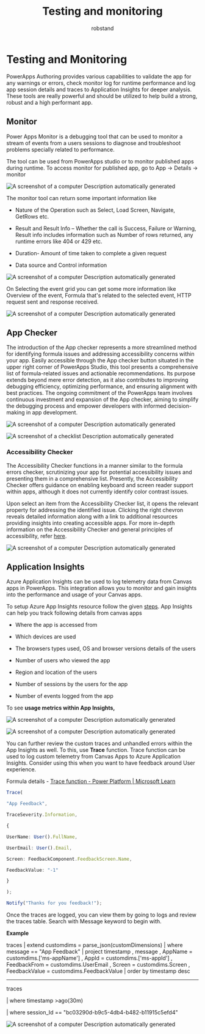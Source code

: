 ﻿---
title: Testing and monitoring
description: Testing and monitoring
ms.date: 04-15-2024
ms.topic: conceptual
ms.service: powerapps
author: robstand
ms.author: rstand
manager: 
---

# Testing and Monitoring 

PowerApps Authoring provides various capabilities to validate the app for any warnings or errors, check monitor log for runtime performance and log app session details and traces to Application Insights for deeper analysis.  
These tools are really powerful and should be utilized to help build a strong, robust and a high performant app.

## Monitor

Power Apps Monitor is a debugging tool that can be used to monitor a stream of events from a users sessions to diagnose and troubleshoot problems specially related to performance.

The tool can be used from PowerApps studio or to monitor published apps during runtime. To access monitor for published app, go to App -&gt; Details -&gt; monitor

![A screenshot of a computer Description automatically generated](media/image31.png)

The monitor tool can return some important information like

-   Nature of the Operation such as Select, Load Screen, Navigate, GetRows etc.

-   Result and Result Info – Whether the call is Success, Failure or Warning, Result info includes information such as Number of rows returned, any runtime errors like 404 or 429 etc.

-   Duration- Amount of time taken to complete a given request

-   Data source and Control information

![A screenshot of a computer Description automatically generated](media/image32.png)

On Selecting the event grid you can get some more information like Overview of the event, Formula that's related to the selected event, HTTP request sent and response received.

![A screenshot of a computer Description automatically generated](media/image33.png)

## App Checker

The introduction of the App checker represents a more streamlined method for identifying formula issues and addressing accessibility concerns within your app. Easily accessible through the App checker button situated in the upper right corner of PowerApps Studio, this tool presents a comprehensive list of formula-related issues and actionable recommendations. Its purpose extends beyond mere error detection, as it also contributes to improving debugging efficiency, optimizing performance, and ensuring alignment with best practices. The ongoing commitment of the PowerApps team involves continuous investment and expansion of the App checker, aiming to simplify the debugging process and empower developers with informed decision-making in app development.

![A screenshot of a computer Description automatically generated](media/image34.png)

![A screenshot of a checklist Description automatically generated](media/image35.png)

### Accessibility Checker

The Accessibility Checker functions in a manner similar to the formula errors checker, scrutinizing your app for potential accessibility issues and presenting them in a comprehensive list. Presently, the Accessibility Checker offers guidance on enabling keyboard and screen reader support within apps, although it does not currently identify color contrast issues.

Upon select an item from the Accessibility Checker list, it opens the relevant property for addressing the identified issue. Clicking the right chevron reveals detailed information along with a link to additional resources providing insights into creating accessible apps. For more in-depth information on the Accessibility Checker and general principles of accessibility, refer [here](https://learn.microsoft.com/en-us/power-apps/maker/canvas-apps/accessibility-checker).

![A screenshot of a computer Description automatically generated](media/image36.png)

## Application Insights

Azure Application Insights can be used to log telemetry data from Canvas apps in PowerApps. This integration allows you to monitor and gain insights into the performance and usage of your Canvas apps.

To setup Azure App Insights resource follow the given [steps](https://learn.microsoft.com/en-us/power-apps/maker/canvas-apps/application-insights#create-an-application-insights-resource). App Insights can help you track following details from canvas apps

-   Where the app is accessed from

-   Which devices are used

-   The browsers types used, OS and browser versions details of the users

-   Number of users who viewed the app

-   Region and location of the users

-   Number of sessions by the users for the app

-   Number of events logged from the app

To see **usage metrics within App Insights,**

![A screenshot of a computer Description automatically generated](media/image37.png)

![A screenshot of a computer Description automatically generated](media/image38.png)

You can further review the custom traces and unhandled errors within the App Insights as well. To this, use **Trace** function. Trace function can be used to log custom telemetry from Canvas Apps to Azure Application Insights. Consider using this when you want to have feedback around User experience.

Formula details - [Trace function - Power Platform \| Microsoft Learn](https://learn.microsoft.com/en-us/power-platform/power-fx/reference/function-trace)

```typescript
Trace(

"App Feedback",

TraceSeverity.Information,

{

UserName: User().FullName,

UserEmail: User().Email,

Screen: FeedbackComponent.FeedbackScreen.Name,

FeedbackValue: "-1"

}

);

Notify("Thanks for you feedback!");
```

Once the traces are logged, you can view them by going to logs and review the traces table. Search with Message keyword to begin with.

**Example**

traces \| extend customdims = parse\_json(customDimensions) \| where message == "App Feedback" \| project timestamp , message , AppName = customdims.\['ms-appName'\] , AppId = customdims.\['ms-appId'\] , FeedbackFrom = customdims.UserEmail , Screen = customdims.Screen , FeedbackValue = customdims.FeedbackValue \| order by timestamp desc

----------------------------------------------------------------

traces

\| where timestamp &gt;ago(30m)

\| where session\_Id == "bc03290d-b9c5-4db4-b482-b11915c5efd4"

![A screenshot of a computer Description automatically generated](media/image39.png)

